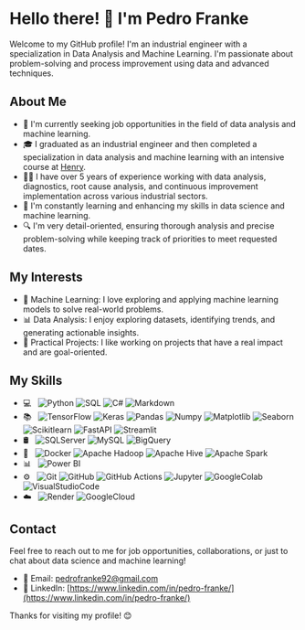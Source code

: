 # Hello there! 👋 I'm Pedro Franke

Welcome to my GitHub profile! I'm an industrial engineer with a specialization in Data Analysis and Machine Learning. I'm passionate about problem-solving and process improvement using data and advanced techniques.

## About Me
- 💼 I'm currently seeking job opportunities in the field of data analysis and machine learning.
- 🎓 I graduated as an industrial engineer and then completed a specialization in data analysis and machine learning with an intensive course at [Henry](https://www.soyhenry.com/).
- 👨‍💻 I have over 5 years of experience working with data analysis, diagnostics, root cause analysis, and continuous improvement implementation across various industrial sectors.
- 🌱 I'm constantly learning and enhancing my skills in data science and machine learning.
- 🔍 I'm very detail-oriented, ensuring thorough analysis and precise problem-solving while keeping track of priorities to meet requested dates.

## My Interests
- 🤖 Machine Learning: I love exploring and applying machine learning models to solve real-world problems.
- 📊 Data Analysis: I enjoy exploring datasets, identifying trends, and generating actionable insights.
- 🚀 Practical Projects: I like working on projects that have a real impact and are goal-oriented.

## My Skills
- 💻 &nbsp;
  ![Python](https://img.shields.io/badge/-Python-333333?style=flat&logo=python)
  ![SQL](https://img.shields.io/badge/-SQL-333333?style=flat&logo=sql)
  ![C#](https://img.shields.io/badge/-C%23-333333?style=flat&logo=csharp&logoColor=512BD4)
  ![Markdown](https://img.shields.io/badge/-Markdown-333333?style=flat&logo=markdown)
- 📚 &nbsp;
  ![TensorFlow](https://img.shields.io/badge/-TensorFlow-333333?style=flat&logo=tensorflow)
  ![Keras](https://img.shields.io/badge/-Keras-333333?style=flat&logo=keras)
  ![Pandas](https://img.shields.io/badge/-Pandas-333333?style=flat&logo=pandas)
  ![Numpy](https://img.shields.io/badge/-Numpy-333333?style=flat&logo=numpy)
  ![Matplotlib](https://img.shields.io/badge/-Matplotlib-333333?style=flat&logo=matplotlib)
  ![Seaborn](https://img.shields.io/badge/-Seaborn-333333?style=flat&logo=seaborn)
  ![Scikitlearn](https://img.shields.io/badge/-Scikitlearn-333333?style=flat&logo=scikitlearn)
  ![FastAPI](https://img.shields.io/badge/-FastAPI-333333?style=flat&logo=fastapi)
  ![Streamlit](https://img.shields.io/badge/-Streamlit-333333?style=flat&logo=streamlit)
- 🛢 &nbsp;
  ![SQLServer](https://img.shields.io/badge/-SQL_Server-333333?style=flat&logo=microsoftsqlserver&logoColor=CC2927)
  ![MySQL](https://img.shields.io/badge/-MySQL-333333?style=flat&logo=MySQL)
  ![BigQuery](https://img.shields.io/badge/-BigQuery-333333?style=flat&logo=googlebigquery)
- 🔧 &nbsp;
  ![Docker](https://img.shields.io/badge/-Docker-333333?style=flat&logo=docker)
  ![Apache Hadoop](https://img.shields.io/badge/-Apache%20Hadoop-333333?style=flat&logo=apache-hadoop)
  ![Apache Hive](https://img.shields.io/badge/-Apache%20Hive-333333?style=flat&logo=apache-hive)
  ![Apache Spark](https://img.shields.io/badge/-Apache%20Spark-333333?style=flat&logo=apache-spark)
- 📊 &nbsp;
  ![Power BI](https://img.shields.io/badge/-Power%20BI-333333?style=flat&logo=powerbi)
- ⚙️ &nbsp;
  ![Git](https://img.shields.io/badge/-Git-333333?style=flat&logo=git)
  ![GitHub](https://img.shields.io/badge/-GitHub-333333?style=flat&logo=github)
  ![GitHub Actions](https://img.shields.io/badge/-GitHub%20Actions-333333?style=flat&logo=githubactions)
  ![Jupyter](https://img.shields.io/badge/-Jupyter-333333?style=flat&logo=jupyter)
  ![GoogleColab](https://img.shields.io/badge/-Google_Colab-333333?style=flat&logo=googlecolab&logoColor=F9AB00)
  ![VisualStudioCode](https://img.shields.io/badge/-Visual%20Studio%20Code-333333?style=flat&logo=visual-studio-code&logoColor=007ACC)
- ☁️ &nbsp;
  ![Render](https://img.shields.io/badge/-Render-333333?style=flat&logo=render)
  ![GoogleCloud](https://img.shields.io/badge/-Google%20Cloud-333333?style=flat&logo=googlecloud)

## Contact
Feel free to reach out to me for job opportunities, collaborations, or just to chat about data science and machine learning!

- 📧 Email: [pedrofranke92@gmail.com](mailto:pedrofranke92@gmail.com)
- 💼 LinkedIn: [https://www.linkedin.com/in/pedro-franke/](https://www.linkedin.com/in/pedro-franke/)

Thanks for visiting my profile! 😊
